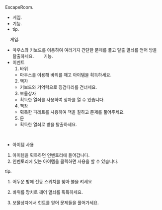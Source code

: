 EscapeRoom.&nbsp;
&nbsp;
- 게임.&nbsp;
- 기능.&nbsp;
- tip.&nbsp;


&nbsp;
&nbsp;
게임.&nbsp;
&nbsp;
  - 마우스와 키보드를 이용하여 여러가지 간단한 문제를 풀고 탈출 열쇠를 얻어 방을 탈출하세요.&nbsp;
&nbsp;
&nbsp;
&nbsp;
기능.&nbsp;
&nbsp;
  - 이벤트&nbsp;
    1. 바위 
      - 마우스를 이용해 바위를 깨고 아이템을 획득하세요.
    2. 액자
      - 키보드와 기억력으로 징검다리를 건너세요.
    3. 보물상자
      - 획득한 열쇠를 사용하여 상자를 열 수 있습니다.
    4. 책장
      - 획득한 파레트를 사용하여 책을 칠하고 문제를 풀어주세요.
    5. 문
      - 획득한 열쇠로 방을 탈출하세요.


      
  &nbsp;
  - 아이템 사용&nbsp;
   1. 아이템을 획득하면 인벤토리에 들어갑니다.
   2. 인벤토리에 있는 아이템을 클릭하면 사용을 할 수 있습니다.
&nbsp;

tip.&nbsp;
1. 어두운 방에 전등 스위치를 찾아 불을 켜세요
  
2. 바위를 망치로 깨어 열쇠를 획득하세요.

3. 보물상자에서 힌트를 얻어 문제들을 풀어가세요.
  




